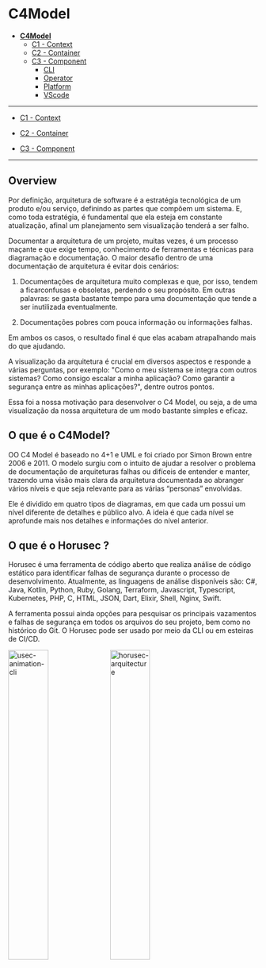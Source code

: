 # C4Model

* [**C4Model**](/docs/README.md)
  * [C1 - Context](/docs/C1%20-%20Context/README.md)
  * [C2 - Container](/docs/C2%20-%20Container/README.md)
  * [C3 - Component](/docs/C3%20-%20Component/README.md)
    * [CLI](/docs/C3%20-%20Component/CLI/README.md)
    * [Operator](/docs/C3%20-%20Component/Operator/README.md)
    * [Platform](/docs/C3%20-%20Component/Platform/README.md)
    * [VScode](/docs/C3%20-%20Component/VScode/README.md)

---

- [C1 - Context](/docs/C1%20-%20Context/README.md)

- [C2 - Container](/docs/C2%20-%20Container/README.md)

- [C3 - Component](/docs/C3%20-%20Component/README.md)

---

## Overview

Por definição, arquitetura de software é a estratégia tecnológica de um produto e/ou serviço, definindo as partes que compõem um sistema. E, como toda estratégia, é fundamental que ela esteja em constante atualização, afinal um planejamento sem visualização tenderá a ser falho.

Documentar a arquitetura de um projeto, muitas vezes, é um processo maçante e que exige tempo, conhecimento de ferramentas e técnicas para diagramação e documentação. O maior desafio dentro de uma documentação de arquitetura é evitar dois cenários:

1. Documentações de arquitetura muito complexas e que, por isso, tendem a ficarconfusas e obsoletas, perdendo o seu propósito. Em outras palavras: se gasta bastante tempo para uma documentação que tende a ser inutilizada eventualmente.

2. Documentações pobres com pouca informação ou informações falhas.

Em ambos os casos, o resultado final é que elas acabam atrapalhando mais do que ajudando.

A visualização da arquitetura é crucial em diversos aspectos e responde a várias perguntas, por exemplo: "Como o meu sistema se integra com outros sistemas? Como consigo escalar a minha aplicação? Como garantir a segurança entre as minhas aplicações?", dentre outros pontos.

Essa foi a nossa motivação para desenvolver o C4 Model, ou seja, a de uma visualização da nossa arquitetura de um modo bastante simples e eficaz.

## O que é o C4Model?

OO C4 Model é baseado no 4+1 e UML e foi criado por Simon Brown entre 2006 e 2011. O modelo surgiu com o intuito de ajudar a resolver o problema de documentação de arquiteturas falhas ou difíceis de entender e manter, trazendo uma visão mais clara da arquitetura documentada ao abranger vários níveis e que seja relevante para as várias “personas” envolvidas.

Ele é dividido em quatro tipos de diagramas, em que cada um possui um nível diferente de detalhes e público alvo. A ideia é que cada nível se aprofunde mais nos detalhes e informações do nível anterior.

## O que é o Horusec ?

Horusec é uma ferramenta de código aberto que realiza análise de código estático para identificar falhas de segurança durante o processo de desenvolvimento. Atualmente, as linguagens de análise disponíveis são: C#, Java, Kotlin, Python, Ruby, Golang, Terraform, Javascript, Typescript, Kubernetes, PHP, C, HTML, JSON, Dart, Elixir, Shell, Nginx, Swift.

A ferramenta possui ainda opções para pesquisar os principais vazamentos e falhas de segurança em todos os arquivos do seu projeto, bem como no histórico do Git. O Horusec pode ser usado por meio da CLI ou em esteiras de CI/CD.

<img src="https://horusec.io/site/horus-animation-1.gif" alt="usec-animation-cli" style="width: 40%; object-fit: cover; object-position: center center; opacity: 1; transition: opacity 500ms ease 0s;">

<img src="https://horusec.io/site/static/67e40e4cf66a01b3cd5c68cb8089f911/ee604/example-illustration.png" alt="horusec-arquitecture" style="width: 40%; object-fit: cover; object-position: center center; opacity: 1; transition: opacity 500ms ease 0s;">

